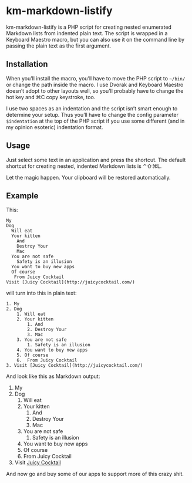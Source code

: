 # km-markdown-listify
km-markdown-listify is a PHP script for creating nested enumerated Markdown lists from indented plain text. The script is wrapped in a Keyboard Maestro macro, but you can also use it on the command line by passing the plain text as the first argument.

## Installation

When you’ll install the macro, you’ll have to move the PHP script to `~/bin/` or change the path inside the macro. I use Dvorak and Keyboard Maestro doesn’t adopt to other layouts well, so you’ll probably have to change the hot key and ⌘C copy keystroke, too.

I use two spaces as an indentation and the script isn’t smart enough to determine your setup. Thus you’ll have to change the config parameter `$indentation` at the top of the PHP script if you use some different (and in my opinion esoteric) indentation format.

## Usage

Just select some text in an application and press the shortcut. The default shortcut for creating nested, indented Markdown lists is ⌃⇧⌘L.

Let the magic happen. Your clipboard will be restored automatically.

## Example

This:

    My
    Dog
      Will eat
      Your kitten
        And
        Destroy Your
        Mac
      You are not safe
        Safety is an illusion
      You want to buy new apps
      Of course
       From Juicy Cocktail
    Visit [Juicy Cocktail](http://juicycocktail.com/)

will turn into this in plain text:

    1. My
    2. Dog
        1. Will eat
        2. Your kitten
            1. And
            2. Destroy Your
            3. Mac
        3. You are not safe
            1. Safety is an illusion
        4. You want to buy new apps
        5. Of course
        6.  From Juicy Cocktail
    3. Visit [Juicy Cocktail](http://juicycocktail.com/)

And look like this as Markdown output:

1. My
2. Dog
    1. Will eat
    2. Your kitten
        1. And
        2. Destroy Your
        3. Mac
    3. You are not safe
        1. Safety is an illusion
    4. You want to buy new apps
    5. Of course
    6.  From Juicy Cocktail
3. Visit [Juicy Cocktail](http://juicycocktail.com/)

And now go and buy some of our apps to support more of this crazy shit.

